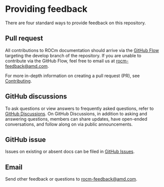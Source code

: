 <head>
  <meta charset="UTF-8">
  <meta name="description" content="Providing feedback for ROCm documentation">
  <meta name="keywords" content="documentation, pull request, GitHub, AMD, ROCm">
</head>

# Providing feedback

There are four standard ways to provide feedback on this repository.

## Pull request

All contributions to ROCm documentation should arrive via the
[GitHub Flow](https://docs.github.com/en/get-started/quickstart/github-flow)
targeting the develop branch of the repository. If you are unable to contribute
via the GitHub Flow, feel free to email us at [rocm-feedback@amd.com](mailto:rocm-feedback@amd.com?subject=Documentation%20Feedback).

For more in-depth information on creating a pull request (PR), see
[Contributing](./contributing.md).

## GitHub discussions

To ask questions or view answers to frequently asked questions, refer to
[GitHub Discussions](https://github.com/RadeonOpenCompute/ROCm/discussions).
On GitHub Discussions, in addition to asking and answering questions,
members can share updates, have open-ended conversations,
and follow along on via public announcements.

## GitHub issue

Issues on existing or absent docs can be filed in
[GitHub Issues](https://github.com/ROCm/ROCm/issues).

## Email

Send other feedback or questions to [rocm-feedback@amd.com](mailto:rocm-feedback@amd.com?subject=Documentation%20Feedback).
